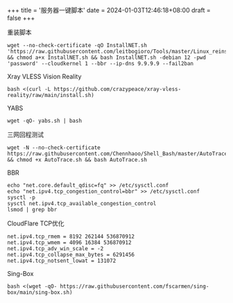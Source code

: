 +++
title = '服务器一键脚本'
date = 2024-01-03T12:46:18+08:00
draft = false
+++

重装脚本

    wget --no-check-certificate -qO InstallNET.sh 'https://raw.githubusercontent.com/leitbogioro/Tools/master/Linux_reinstall/InstallNET.sh' && chmod a+x InstallNET.sh && bash InstallNET.sh -debian 12 -pwd 'password' --cloudkernel 1 --bbr --ip-dns 9.9.9.9 --fail2ban



Xray VLESS Vision Reality

    bash <(curl -L https://github.com/crazypeace/xray-vless-reality/raw/main/install.sh)



YABS

    wget -qO- yabs.sh | bash


三网回程测试

    wget -N --no-check-certificate https://raw.githubusercontent.com/Chennhaoo/Shell_Bash/master/AutoTrace.sh && chmod +x AutoTrace.sh && bash AutoTrace.sh



BBR

    echo "net.core.default_qdisc=fq" >> /etc/sysctl.conf
    echo "net.ipv4.tcp_congestion_control=bbr" >> /etc/sysctl.conf
    sysctl -p
    sysctl net.ipv4.tcp_available_congestion_control
    lsmod | grep bbr


CloudFlare TCP优化

    net.ipv4.tcp_rmem = 8192 262144 536870912
    net.ipv4.tcp_wmem = 4096 16384 536870912
    net.ipv4.tcp_adv_win_scale = -2
    net.ipv4.tcp_collapse_max_bytes = 6291456
    net.ipv4.tcp_notsent_lowat = 131072

Sing-Box

    bash <(wget -qO- https://raw.githubusercontent.com/fscarmen/sing-box/main/sing-box.sh)
